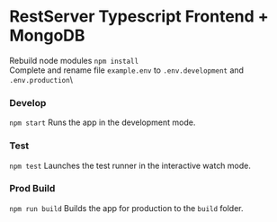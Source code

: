 # RestServer Typescript Frontend + MongoDB

Rebuild node modules ```npm install```\
Complete and rename file ```example.env``` to ```.env.development``` and ```.env.production```\

### Develop
`npm start`
Runs the app in the development mode.

### Test
`npm test`
Launches the test runner in the interactive watch mode.

### Prod Build
`npm run build`
Builds the app for production to the `build` folder.